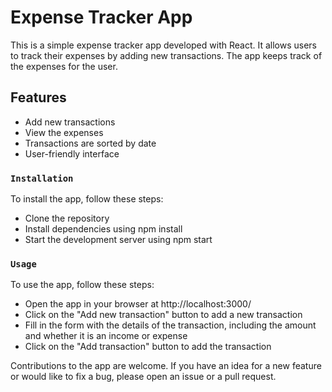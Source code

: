 # Expense Tracker App

This is a simple expense tracker app developed with React. It allows users to track their expenses by adding new transactions. The app keeps track of the expenses for the user.

## Features

 - Add new transactions
 - View the expenses
 - Transactions are sorted by date
 - User-friendly interface
 
 
### `Installation`
To install the app, follow these steps:

 - Clone the repository
 - Install dependencies using npm install
 - Start the development server using npm start

### `Usage`
To use the app, follow these steps:

 - Open the app in your browser at http://localhost:3000/
 - Click on the "Add new transaction" button to add a new transaction
 - Fill in the form with the details of the transaction, including the amount and whether it is an income or expense
 - Click on the "Add transaction" button to add the transaction


Contributions to the app are welcome. If you have an idea for a new feature or would like to fix a bug, please open an issue or a pull request.
